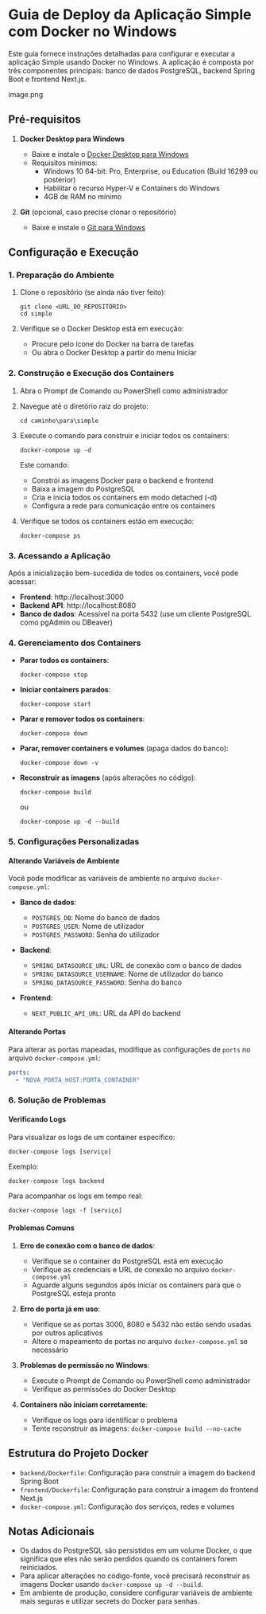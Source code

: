 # Guia de Deploy da Aplicação Simple com Docker no Windows

Este guia fornece instruções detalhadas para configurar e executar a aplicação Simple usando Docker no Windows. A aplicação é composta por três componentes principais: banco de dados PostgreSQL, backend Spring Boot e frontend Next.js.

image.png

## Pré-requisitos

1. **Docker Desktop para Windows**
   - Baixe e instale o [Docker Desktop para Windows](https://www.docker.com/products/docker-desktop)
   - Requisitos mínimos:
     - Windows 10 64-bit: Pro, Enterprise, ou Education (Build 16299 ou posterior)
     - Habilitar o recurso Hyper-V e Containers do Windows
     - 4GB de RAM no mínimo

2. **Git** (opcional, caso precise clonar o repositório)
   - Baixe e instale o [Git para Windows](https://git-scm.com/download/win)

## Configuração e Execução

### 1. Preparação do Ambiente

1. Clone o repositório (se ainda não tiver feito):
   ```
   git clone <URL_DO_REPOSITÓRIO>
   cd simple
   ```

2. Verifique se o Docker Desktop está em execução:
   - Procure pelo ícone do Docker na barra de tarefas
   - Ou abra o Docker Desktop a partir do menu Iniciar

### 2. Construção e Execução dos Containers

1. Abra o Prompt de Comando ou PowerShell como administrador

2. Navegue até o diretório raiz do projeto:
   ```
   cd caminho\para\simple
   ```

3. Execute o comando para construir e iniciar todos os containers:
   ```
   docker-compose up -d
   ```
   
   Este comando:
   - Constrói as imagens Docker para o backend e frontend
   - Baixa a imagem do PostgreSQL
   - Cria e inicia todos os containers em modo detached (-d)
   - Configura a rede para comunicação entre os containers

4. Verifique se todos os containers estão em execução:
   ```
   docker-compose ps
   ```

### 3. Acessando a Aplicação

Após a inicialização bem-sucedida de todos os containers, você pode acessar:

- **Frontend**: http://localhost:3000
- **Backend API**: http://localhost:8080
- **Banco de dados**: Acessível na porta 5432 (use um cliente PostgreSQL como pgAdmin ou DBeaver)

### 4. Gerenciamento dos Containers

- **Parar todos os containers**:
  ```
  docker-compose stop
  ```

- **Iniciar containers parados**:
  ```
  docker-compose start
  ```

- **Parar e remover todos os containers**:
  ```
  docker-compose down
  ```

- **Parar, remover containers e volumes** (apaga dados do banco):
  ```
  docker-compose down -v
  ```

- **Reconstruir as imagens** (após alterações no código):
  ```
  docker-compose build
  ```
  ou
  ```
  docker-compose up -d --build
  ```

### 5. Configurações Personalizadas

#### Alterando Variáveis de Ambiente

Você pode modificar as variáveis de ambiente no arquivo `docker-compose.yml`:

- **Banco de dados**:
  - `POSTGRES_DB`: Nome do banco de dados
  - `POSTGRES_USER`: Nome de utilizador
  - `POSTGRES_PASSWORD`: Senha do utilizador

- **Backend**:
  - `SPRING_DATASOURCE_URL`: URL de conexão com o banco de dados
  - `SPRING_DATASOURCE_USERNAME`: Nome de utilizador do banco
  - `SPRING_DATASOURCE_PASSWORD`: Senha do banco

- **Frontend**:
  - `NEXT_PUBLIC_API_URL`: URL da API do backend

#### Alterando Portas

Para alterar as portas mapeadas, modifique as configurações de `ports` no arquivo `docker-compose.yml`:

```yaml
ports:
  - "NOVA_PORTA_HOST:PORTA_CONTAINER"
```

### 6. Solução de Problemas

#### Verificando Logs

Para visualizar os logs de um container específico:
```
docker-compose logs [serviço]
```

Exemplo:
```
docker-compose logs backend
```

Para acompanhar os logs em tempo real:
```
docker-compose logs -f [serviço]
```

#### Problemas Comuns

1. **Erro de conexão com o banco de dados**:
   - Verifique se o container do PostgreSQL está em execução
   - Verifique as credenciais e URL de conexão no arquivo `docker-compose.yml`
   - Aguarde alguns segundos após iniciar os containers para que o PostgreSQL esteja pronto

2. **Erro de porta já em uso**:
   - Verifique se as portas 3000, 8080 e 5432 não estão sendo usadas por outros aplicativos
   - Altere o mapeamento de portas no arquivo `docker-compose.yml` se necessário

3. **Problemas de permissão no Windows**:
   - Execute o Prompt de Comando ou PowerShell como administrador
   - Verifique as permissões do Docker Desktop

4. **Containers não iniciam corretamente**:
   - Verifique os logs para identificar o problema
   - Tente reconstruir as imagens: `docker-compose build --no-cache`

## Estrutura do Projeto Docker

- `backend/Dockerfile`: Configuração para construir a imagem do backend Spring Boot
- `frontend/Dockerfile`: Configuração para construir a imagem do frontend Next.js
- `docker-compose.yml`: Configuração dos serviços, redes e volumes

## Notas Adicionais

- Os dados do PostgreSQL são persistidos em um volume Docker, o que significa que eles não serão perdidos quando os containers forem reiniciados.
- Para aplicar alterações no código-fonte, você precisará reconstruir as imagens Docker usando `docker-compose up -d --build`.
- Em ambiente de produção, considere configurar variáveis de ambiente mais seguras e utilizar secrets do Docker para senhas.


